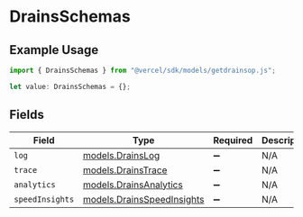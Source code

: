 # DrainsSchemas

## Example Usage

```typescript
import { DrainsSchemas } from "@vercel/sdk/models/getdrainsop.js";

let value: DrainsSchemas = {};
```

## Fields

| Field                                                          | Type                                                           | Required                                                       | Description                                                    |
| -------------------------------------------------------------- | -------------------------------------------------------------- | -------------------------------------------------------------- | -------------------------------------------------------------- |
| `log`                                                          | [models.DrainsLog](../models/drainslog.md)                     | :heavy_minus_sign:                                             | N/A                                                            |
| `trace`                                                        | [models.DrainsTrace](../models/drainstrace.md)                 | :heavy_minus_sign:                                             | N/A                                                            |
| `analytics`                                                    | [models.DrainsAnalytics](../models/drainsanalytics.md)         | :heavy_minus_sign:                                             | N/A                                                            |
| `speedInsights`                                                | [models.DrainsSpeedInsights](../models/drainsspeedinsights.md) | :heavy_minus_sign:                                             | N/A                                                            |